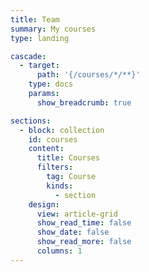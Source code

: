 ```yaml
---
title: Team
summary: My courses
type: landing

cascade:
  - target:
      path: '{/courses/*/**}'
    type: docs
    params:
      show_breadcrumb: true

sections:
  - block: collection
    id: courses
    content:
      title: Courses
      filters:
        tag: Course
        kinds:
          - section
    design:
      view: article-grid
      show_read_time: false
      show_date: false
      show_read_more: false
      columns: 1
---
```

